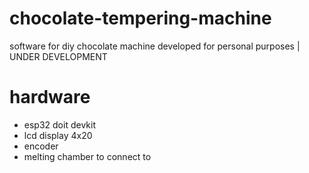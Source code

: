 # chocolate-tempering-machine
software for diy chocolate machine developed for personal purposes | UNDER DEVELOPMENT



# hardware
- esp32 doit devkit
- lcd display 4x20
- encoder
- melting chamber to connect to

